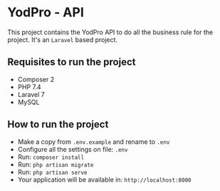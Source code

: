 # YodPro - API
This project contains the YodPro API to do all the business rule for the project. It's an `Laravel` based project.

## Requisites to run the project
- Composer 2
- PHP 7.4
- Laravel 7
- MySQL

## How to run the project
- Make a copy from `.env.example` and rename to `.env`
- Configure all the settings on file: `.env`
- Run: `composer install`
- Run: `php artisan migrate`
- Run: `php artisan serve`
- Your application will be available in: `http://localhost:8000`